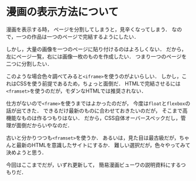 漫画の表示方法について
==================

漫画を表示する時，
ページを分割してしまうと，見辛くなってしまう．
なので，一つの作品は一つのページで完結するようにしたい．

しかし，大量の画像を一つのページに貼り付けるのはよろしくない．
だから，左にページ一覧，右には画像一枚のものを作成したい．
つまり一つのページを二つに分割したい．

このような場合色々調べてみると`<iframe>`を使うのがよいらしい．
しかし，これはCSSを使う前提であるため，ちょっと面倒だ．
HTMLで完結させるには`<framset>`を使うのだが，モダンなHTMLでは推奨されない．

仕方がないので`<frame>`を使うまではよかったのだが，
今度は`float`と`flexbox`の話が出てきた．
できるだけ最新のものに合わせておきたいのだが，
そこまで高機能なものは作るつもりはない．
だから，CSS自体オーバースペックだし，管理が面倒だからいやなのだ．

古いと分かりつつも`<framset>`を使うか．
あるいは，見た目は最古級だが，ちゃんと最新のHTMLを意識したサイトにするか．
難しい選択だが，色々やってみて決めようと思う．

今回はここまでだが，いずれ更新して，
簡易漫画ビューワの説明資料にするつもりだ．


